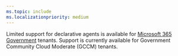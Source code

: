 ```yaml
---
ms.topic: include
ms.localizationpriority: medium
---
```


<!-- markdownlint-disable MD041 -->

Limited support for declarative agents is available for [Microsoft 365 Government](https://www.microsoft.com/microsoft-365/government) tenants. Support is currently available for Government Community Cloud Moderate (GCCM) tenants.
